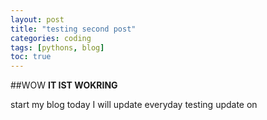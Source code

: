 ```yaml
---
layout: post
title: "testing second post"
categories: coding
tags: [pythons, blog]
toc: true
---
```


##WOW
**IT IST WOKRING**

start my blog today
I will update everyday
 testing update on